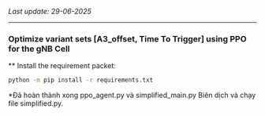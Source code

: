 _Last update: 29-06-2025_

---
### Optimize variant sets [A3_offset, Time To Trigger] using PPO for the gNB Cell

** Install the requirement packet:
```bash
python -m pip install -r requirements.txt
```

*Đã hoàn thành xong ppo_agent.py và simplified_main.py
Biên dịch và chạy file simplified.py.
